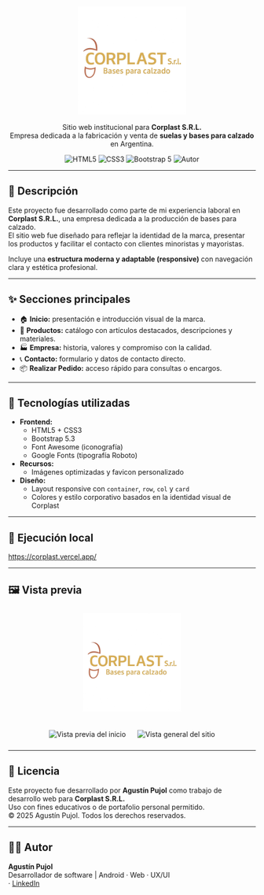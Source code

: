 <p align="center">
  <img src="img/logo4.png" alt="Corplast logo" width="220"/>
</p>

<p align="center">
  Sitio web institucional para <b>Corplast S.R.L.</b><br/>
  Empresa dedicada a la fabricación y venta de <b>suelas y bases para calzado</b> en Argentina.
</p>

<p align="center">
  <img src="https://img.shields.io/badge/HTML5-%23E34F26.svg?&style=flat&logo=html5&logoColor=white" alt="HTML5"/>
  <img src="https://img.shields.io/badge/CSS3-%231572B6.svg?&style=flat&logo=css3&logoColor=white" alt="CSS3"/>
  <img src="https://img.shields.io/badge/Bootstrap-5.3-7952B3?style=flat&logo=bootstrap&logoColor=white" alt="Bootstrap 5"/>
  <img src="https://img.shields.io/badge/Hecho%20por-Agustín%20Pujol-orange" alt="Autor"/>
</p>

---

## 🏢 Descripción

Este proyecto fue desarrollado como parte de mi experiencia laboral en **Corplast S.R.L.**, una empresa dedicada a la producción de bases para calzado.  
El sitio web fue diseñado para reflejar la identidad de la marca, presentar los productos y facilitar el contacto con clientes minoristas y mayoristas.

Incluye una **estructura moderna y adaptable (responsive)** con navegación clara y estética profesional.

---

## ✨ Secciones principales

- 🏠 **Inicio:** presentación e introducción visual de la marca.  
- 🧱 **Productos:** catálogo con artículos destacados, descripciones y materiales.  
- 🏭 **Empresa:** historia, valores y compromiso con la calidad.  
- 📞 **Contacto:** formulario y datos de contacto directo.  
- 📦 **Realizar Pedido:** acceso rápido para consultas o encargos.

---

## 🧰 Tecnologías utilizadas

- **Frontend:**
  - HTML5 + CSS3
  - Bootstrap 5.3
  - Font Awesome (iconografía)
  - Google Fonts (tipografía Roboto)
- **Recursos:**
  - Imágenes optimizadas y favicon personalizado
- **Diseño:**
  - Layout responsive con `container`, `row`, `col` y `card`
  - Colores y estilo corporativo basados en la identidad visual de Corplast

---

## 🚀 Ejecución local

https://corplast.vercel.app/

---

## 🖼️ Vista previa

<p align="center">
  <img src="img/logo4.png" alt="Logo Corplast" width="200" style="margin:10px"/>
</p>

<p align="center">
  <img src="docs/home-preview.png" alt="Vista previa del inicio" width="600" style="margin:10px"/>
  <img src="docs/preview.png" alt="Vista general del sitio" width="600" style="margin:10px"/>
</p>

---

## 📄 Licencia

Este proyecto fue desarrollado por **Agustín Pujol** como trabajo de desarrollo web para **Corplast S.R.L.**  
Uso con fines educativos o de portafolio personal permitido.  
© 2025 Agustín Pujol. Todos los derechos reservados.

---

## 👨‍💻 Autor

**Agustín Pujol**  
Desarrollador de software | Android · Web · UX/UI  
· [LinkedIn]([https://www.linkedin.com/in/agustinpujol12](https://www.linkedin.com/in/agustinpujol/))
